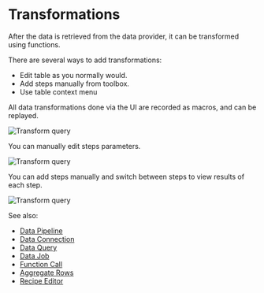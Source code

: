 <!-- TITLE: Query View -->
<!-- SUBTITLE: -->

# Transformations

After the data is retrieved from the data provider, it can be transformed using functions.

There are several ways to add transformations: 
 * Edit table as you normally would.
 * Add steps manually from toolbox.
 * Use table context menu
 
All data transformations done via the UI are recorded as macros, and can be replayed.

![Transform query](../uploads/gifs/query-transform-1a.gif "Transform Query") 

You can manually edit steps parameters.

![Transform query](../uploads/gifs/query-transform-2a.gif "Transform Query") 

You can add steps manually and switch between steps to view results of each step.

![Transform query](../uploads/gifs/query-transform-3a.gif "Transform Query") 

See also:

  * [Data Pipeline](../access/data-pipeline.md)
  * [Data Connection](../access/data-connection.md)
  * [Data Query](../access/data-query.md)
  * [Data Job](../access/data-job.md)
  * [Function Call](../overview/functions/function-call.md)
  * [Aggregate Rows](aggregate-rows.md)
  * [Recipe Editor](recipe-editor.md)

